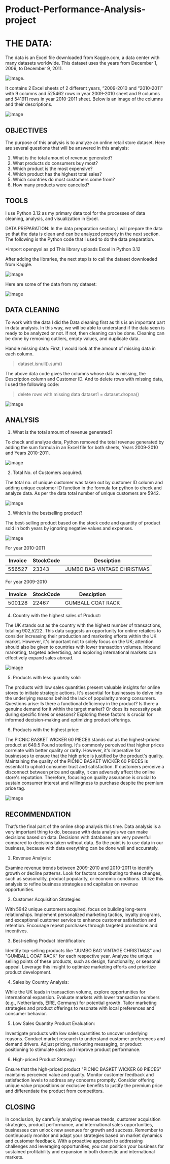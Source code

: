 # Product-Performance-Analysis-project
# THE DATA:

The data is an Excel file downloaded from Kaggle.com, a data center with many datasets worldwide. This dataset uses the years from December 1, 2009, to December 9, 2011.

![image](https://github.com/To4nL3/Product-Performance-Analysis-project/assets/166645959/b6217781-b8a8-4bfa-9068-f44919c152f0).

It contains 2 Excel sheets of 2 different years, “2009-2010 and “2010-2011” with 9 columns
and 525462 rows in year 2009-2010 sheet and 9 columns and 541911 rows in year 2010-2011 sheet. Below is an image of the columns and their descriptions.

![image](https://github.com/To4nL3/Product-Performance-Analysis-project/assets/166645959/fc11ed28-e098-4924-b804-3fbb1f7e24a1)

## OBJECTIVES

The purpose of this analysis is to analyze an online retail store dataset. Here are several questions that will be answered in this analysis:
1.	What is the total amount of revenue generated?
2.	What products do consumers buy most?
3.	Which product is the most expensive?
4.	Which product has the highest total sales?
5.	Which countries do most customers come from?
6.	How many products were canceled?

## TOOLS

I use Python 3.12 as my primary data tool for the processes of data cleaning, analysis, and visualization in Excel.

DATA PREPARATION:
In the data preparation section, I will prepare the data so that the data is clean and can be analyzed properly in the next section. The following is the Python code that I used to do the data preparation.

*Import openpyxl as pd
This library uploads Excel in Python 3.12

After adding the libraries, the next step is to call the dataset downloaded from Kaggle.

![image](https://github.com/To4nL3/Product-Performance-Analysis-project/assets/166645959/e9548c0b-50d2-4b81-bb46-b495e1088774)

Here are some of the data from my dataset:

![image](https://github.com/To4nL3/Product-Performance-Analysis-project/assets/166645959/d0653dff-1077-4ed0-bff0-5bd0f9a951ad)


## DATA CLEANING

To work with the data I did the Data cleaning first as this is an important part in data analysis. In this way, we will be able to understand if the data seen is ready to be analyzed or not. If not, then cleaning can be done. Cleaning can be done by removing outliers, empty values, and duplicate data.

Handle missing data: First, I would look at the amount of missing data in each column.

> dataset.isnull().sum()

The above data code gives the columns whose data is missing, the Description column and Customer ID. And to delete rows with missing data, I used the following code:

> delete rows with missing data dataset1 = dataset.dropna()

![image](https://github.com/To4nL3/Product-Performance-Analysis-project/assets/166645959/7e96830a-9e81-4ca1-ac85-c725b0ac3536)

## ANALYSIS
1.	What is the total amount of revenue generated?

To check and analyze data, Python removed the total revenue generated by adding the sum formula in an Excel file for both sheets, Years 2009-2010 and Years 2010-2011.

![image](https://github.com/To4nL3/Product-Performance-Analysis-project/assets/166645959/7b4afdeb-069d-4d3a-a939-b120ac556ff1)


2.	Total No. of Customers acquired.

The total no. of unique customer was taken out by customer ID column and adding unique customer ID function in the formula for python to check and analyze data. As per the data total number of unique customers are 5942.

![image](https://github.com/To4nL3/Product-Performance-Analysis-project/assets/166645959/4b2cb644-9b2f-4bf7-bde1-4190fc35bb77)


3.	Which is the bestselling product?
 
The best-selling product based on the stock code and quantity of product sold in both years by ignoring negative values and expenses.

![image](https://github.com/To4nL3/Product-Performance-Analysis-project/assets/166645959/f699a29f-66ab-41af-93d3-2eb0f5dd0dcb)

For year 2010-2011

| Invoice | StockCode | Desciption |
| ---- | ---- | ---- |
| 556527 | 23343 | JUMBO BAG VINTAGE CHRISTMAS |


For year 2009-2010

| Invoice | StockCode | Desciption |
| ---- | ---- | ---- |
| 500128 | 22467 | GUMBALL COAT RACK |

4.	Country with the highest sales of Product:
   
The UK stands out as the country with the highest number of transactions, totaling 902,5222. This data suggests an opportunity for online retailers to consider increasing their production and marketing efforts within the UK market. However, it's important not to solely focus on the UK; attention should also be
given to countries with lower transaction volumes. Inbound marketing, targeted advertising, and exploring international markets can effectively expand sales abroad.

![image](https://github.com/To4nL3/Product-Performance-Analysis-project/assets/166645959/f096e520-5da9-4400-88ac-79b4455a1716)

5.	Products with less quantity sold:

The products with low sales quantities present valuable insights for online stores to initiate strategic actions. It's essential for businesses to delve into the underlying reasons behind the lack of popularity among consumers. Questions arise: Is there a functional deficiency in the product? Is there a genuine demand for it within the target market? Or does its necessity peak during specific times or seasons? Exploring these factors is crucial for informed decision-making and optimizing product offerings.

6.	Products with the highest price:

The PICNIC BASKET WICKER 60 PIECES stands out as the highest-priced product at 649.5 Pound sterling. It's commonly perceived that higher prices correlate with better quality or rarity. However, it's imperative for businesses to ensure that the high price is justified by the product's quality.
Maintaining the quality of the PICNIC BASKET WICKER 60 PIECES is essential to uphold consumer trust and satisfaction. If customers perceive a disconnect between price and quality, it can adversely affect the online store's reputation. Therefore, focusing on quality assurance is crucial to sustain consumer interest and willingness to purchase despite the premium price tag.

![image](https://github.com/To4nL3/Product-Performance-Analysis-project/assets/166645959/f164b379-bead-4dcb-95cd-b41ace95779f)

## RECOMMENDATION
That’s the final part of the online shop analysis this time. Data analysis is a very important thing to do, because with data analysis we can make decisions based on data. Decisions with databases are very powerful compared to decisions taken without data. So the point is to use data in our business, because with data everything can be done well and accurately.
1.	Revenue Analysis:
   
Examine revenue trends between 2009-2010 and 2010-2011 to identify growth or decline patterns. Look for factors contributing to these changes, such as seasonality, product popularity, or economic conditions. Utilize this analysis to refine business strategies and capitalize on revenue opportunities.

2.	Customer Acquisition Strategies:

With 5942 unique customers acquired, focus on building long-term relationships. Implement personalized marketing tactics, loyalty programs, and exceptional customer service to enhance customer satisfaction and retention. Encourage repeat purchases through targeted promotions and incentives.

3.	Best-selling Product Identification:
 
Identify top-selling products like "JUMBO BAG VINTAGE CHRISTMAS" and "GUMBALL COAT RACK" for each respective year. Analyze the unique selling points of these products, such as design, functionality, or seasonal appeal. Leverage this insight to optimize marketing efforts and prioritize product development.

4.	Sales by Country Analysis:

While the UK leads in transaction volume, explore opportunities for international expansion. Evaluate markets with lower transaction numbers (e.g., Netherlands, EIRE, Germany) for potential growth. Tailor marketing strategies and product offerings to resonate with local preferences and consumer behavior.


5.	Low Sales Quantity Product Evaluation:
   
Investigate products with low sales quantities to uncover underlying reasons. Conduct market research to understand customer preferences and demand drivers. Adjust pricing, marketing messaging, or product positioning to stimulate sales and improve product performance.

6.	High-priced Product Strategy:

Ensure that the high-priced product "PICNIC BASKET WICKER 60 PIECES" maintains perceived value and quality. Monitor customer feedback and satisfaction levels to address any concerns promptly. Consider offering unique value propositions or exclusive benefits to justify the premium price and differentiate the product from competitors.

## CLOSING

In conclusion, by carefully analyzing revenue trends, customer acquisition strategies, product performance, and international sales opportunities, businesses can unlock new avenues for growth and success. Remember to continuously monitor and adapt your strategies based on
market dynamics and customer feedback. With a proactive approach to addressing challenges and leveraging opportunities, you can position your business for sustained profitability and
expansion in both domestic and international markets.




